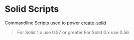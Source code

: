 # Solid Scripts

Commandline Scripts used to power [create-solid](https://github.com/ryansolid/create-solid)

> For Solid 1.x use 0.57 or greater
> For Solid 0.x use 0.56